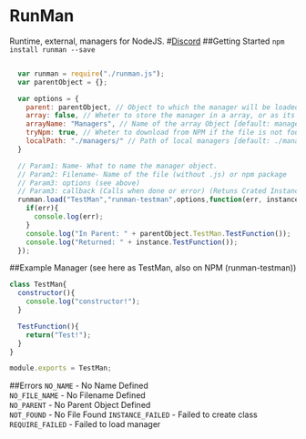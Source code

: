 # RunMan
Runtime, external, managers for NodeJS.
#[Discord](https://discord.gg/0prrdN1joHCrVhdw)
##Getting Started
`npm install runman --save`

```js

  var runman = require("./runman.js");
  var parentObject = {};

  var options = {
    parent: parentObject, // Object to which the manager will be loaded into. [required]
    array: false, // Wheter to store the manager in a array, or as its own object [default: false]
    arrayName: "Managers", // Name of the array Object [default: managers]
    tryNpm: true, // Wheter to download from NPM if the file is not found. [default: true]
    localPath: "./managers/" // Path of local managers [default: ./managers/]
  }

  // Param1: Name- What to name the manager object.
  // Param2: Filename- Name of the file (without .js) or npm package
  // Param3: options (see above)
  // Param3: callback (Calls when done or error) (Retuns Crated Instance).
  runman.load("TestMan","runman-testman",options,function(err, instance){
    if(err){
      console.log(err);
    }
    console.log("In Parent: " + parentObject.TestMan.TestFunction());
    console.log("Returned: " + instance.TestFunction());
  });
```

##Example Manager (see here as TestMan, also on NPM (runman-testman))
```js
class TestMan{
  constructor(){
    console.log("constructor!");
  }

  TestFunction(){
    return("Test!");
  }
}

module.exports = TestMan;

```

##Errors
`NO_NAME` - No Name Defined     
`NO_FILE_NAME` - No Filename Defined     
`NO_PARENT` - No Parent Object Defined     
`NOT_FOUND` - No File Found
`INSTANCE_FAILED` - Failed to create class     
`REQUIRE_FAILED` - Failed to load manager     
